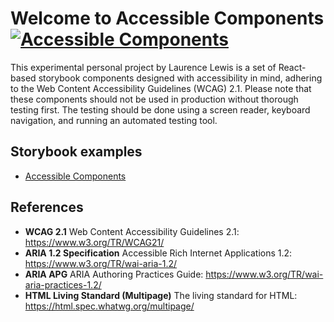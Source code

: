 # Welcome to Accessible Components [![Accessible Components](https://img.shields.io/badge/-Accessible%20Components-green)](https://github.com/LaurenceRLewis/Accessible_Components)

This experimental personal project by Laurence Lewis is a set of React-based storybook components designed with accessibility in mind, adhering to the Web Content Accessibility Guidelines (WCAG) 2.1. Please note that these components should not be used in production without thorough testing first. The testing should be done using a screen reader, keyboard navigation, and running an automated testing tool.

## Storybook examples
- [Accessible Components](https://react-accessible-component-project.netlify.app/?path=/docs/accessiblecomponents-introduction--docs)

## References
- **WCAG 2.1** Web Content Accessibility Guidelines 2.1: https://www.w3.org/TR/WCAG21/
- **ARIA 1.2 Specification** Accessible Rich Internet Applications 1.2: https://www.w3.org/TR/wai-aria-1.2/
- **ARIA APG** ARIA Authoring Practices Guide: https://www.w3.org/TR/wai-aria-practices-1.2/
- **HTML Living Standard (Multipage)** The living standard for HTML: https://html.spec.whatwg.org/multipage/

